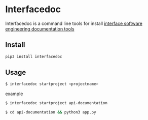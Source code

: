 # Interfacedoc

Interfacedoc is a command line tools for install [interface software engineering documentation tools](https://github.com/rizki4106/interface)

## Install

```bash
pip3 install interfacedoc
```


## Usage

```bash
$ interfacedoc startproject <projectname>
```

example

```bash
$ interfacedoc startproject api-documentation
```

```bash
$ cd api-documentation && python3 app.py
```